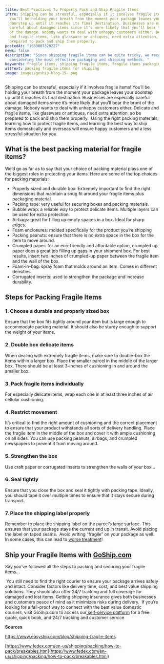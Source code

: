 ```yaml
---
title: Best Practices To Properly Pack and Ship Fragile Items
intro: Shipping can be stressful, especially if it involves fragile items!
  You’ll be holding your breath from the moment your package leaves your
  doorstep up until it reaches its final destination. Businesses are especially
  careful about damaged items since it’s more likely that you’ll bear the brunt
  of the damage. Nobody wants to deal with unhappy customers either. Delicate
  and fragile items, like glassware or antiques, need extra attention, so be
  prepared to pack and ship them properly.
postedAt: "1633007320227"
news: false
description: "Since shipping fragile items can be quite tricky, we recommend you
  considering the most effective packaging and shipping methods. "
keywords: fragile items, shipping fragile items, fragile items packaging and shipping
altText: packing fragile items for shipping
image: images/goship-blog-15-.png
---
```



Shipping can be stressful, especially if it involves fragile items! You’ll be holding your breath from the moment your package leaves your doorstep up until it reaches its final destination. Businesses are especially careful about damaged items since it’s more likely that you’ll bear the brunt of the damage. Nobody wants to deal with unhappy customers either. Delicate and fragile items, like glassware or antiques, need extra attention, so be prepared to pack and ship them properly.  Using the right packing materials, learning how to protect fragile items, and learning the best way to ship items domestically and overseas will ensure happy customers and a less stressful situation for you. 

## What is the best packing material for fragile items?

We’d go as far as to say that your choice of packing material plays one of the biggest roles in protecting your items. Here are some of the top choices for packing materials:  

* Properly sized and durable box: Extremely important to find the right dimensions that maintain a snug fit around your fragile items plus packaging material. 
* Packing tape: very useful for securing boxes and packing materials. 
* Bubble wrap: a reliable way to protect delicate items. Multiple layers can be used for extra protection. 
* Airbags: great for filling up empty spaces in a box. Ideal for sharp edges. 
* Foam enclosures: molded specifically for the product you’re shipping 
* Packing peanuts: ensure that there is no extra space in the box for the item to move around. 
* Crumpled paper: for an eco-friendly and affordable option, crumpled up paper does a great job filling up gaps in your shipment box. For best results, insert two inches of crumpled-up paper between the fragile item and the wall of the box. 
* Foam-in-bag: spray foam that molds around an item. Comes in different densities. 
* Corrugated inserts: used to strengthen the package and increase durability.

## Steps for Packing Fragile Items 

### 1. Choose a durable and properly sized box

Ensure that the box fits tightly around your item but is large enough to accommodate packing material. It should also be sturdy enough to support the weight of your items. 

### 2. Double box delicate items 

When dealing with extremely fragile items, make sure to double-box the items within a larger box. Place the smaller parcel in the middle of the larger box. There should be at least 3-inches of cushioning in and around the smaller box. 

### 3. Pack fragile items individually 

For especially delicate items, wrap each one in at least three inches of air cellular cushioning.  

### 4. Restrict movement

It’s critical to find the right amount of cushioning and the correct placement to ensure that your product withstands all sorts of delivery handling. Place the fragile item in the middle of the box and cover it with ample cushioning on all sides. You can use packing peanuts, airbags, and crumpled newspapers to prevent it from moving around. 

### 5. Strengthen the box

Use craft paper or corrugated inserts to strengthen the walls of your box…  

### 6. Seal tightly

Ensure that you close the box and seal it tightly with packing tape. Ideally, you should tape it over multiple times to ensure that it stays secure during transport. 

### 7. Place the shipping label properly

Remember to place the shipping label on the parcel’s large surface. This ensures that your package stays the current end up in transit. Avoid placing the label on taped seams.  Avoid writing “fragile” on your package as well. In some cases, this can lead to [worse treatment](https://lifehacker.com/writing-fragile-on-a-package-may-result-in-worse-trea-1458730236)! 

## Ship your Fragile Items with [GoShip.com](http://goship.com/)

Say you’ve followed all the steps to packing and securing your fragile items…  

 You still need to find the right courier to ensure your package arrives safely and intact. Consider factors like delivery time, cost, and best value shipping solutions. They should also offer 24/7 tracking and full coverage for damaged and lost items. Getting shipping insurance gives both businesses and customers peace of mind as it minimizes risks during delivery.  If you’re looking for a fail-proof way to connect with the best value domestic couriers, visit GoShip.com to access our[ self-service platform](http://goship.com/) for a free quote, quick book, and 24/7 tracking and customer service

**Sources** 

<https://www.easyship.com/blog/shipping-fragile-items> 

[https://www.fedex.com/en-us/shipping/packing/how-to-pack/breakables.htm](https://www.fedex.com/en-us/shipping/packing/how-to-pack/breakables.html)

